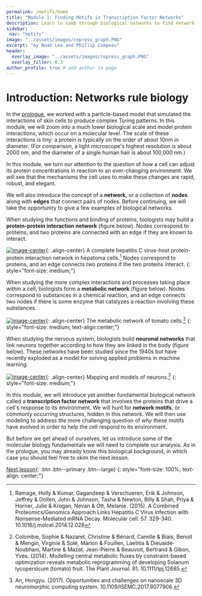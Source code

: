 ```yaml
---
permalink: /motifs/home
title: "Module 1: Finding Motifs in Transcription Factor Networks"
description: Learn to comb through biological networks to find network "motifs" that have evolved to occur surprisingly often and drive cellular processes.
sidebar:
 nav: "motifs"
image: "../assets/images/repress_graph.PNG"
excerpt: "by Noah Lee and Phillip Compeau"
header:
  overlay_image: "../assets/images/repress_graph.PNG"
  overlay_filter: 0.3
author_profile: true # add author to page
---
```


# Introduction: Networks rule biology

In the [prologue](../prologue), we worked with a particle-based model that simulated the interactions of skin cells to produce complex Turing patterns. In this module, we will zoom into a much lower biological scale and model protein interactions, which occur on a molecular level. The scale of these interactions is tiny: a protein is typically on the order of about 10nm in diameter. (For comparison, a light microscope's highest resolution is about 2000 nm, and the diameter of a single human hair is about 100,000 nm.)

In this module, we turn our attention to the question of how a cell can adjust its protein concentrations in reaction to an ever-changing environment.  We will see that the mechanisms the cell uses to make these changes are rapid, robust, and elegant.

We will also introduce the concept of a **network**, or a collection of **nodes** along with **edges** that connect pairs of nodes. Before continuing, we will take the opportunity to give a few examples of biological networks.

When studying the functions and binding of proteins, biologists may build a **protein-protein interaction network** (figure below). Nodes correspond to proteins, and two proteins are connected with an edge if they are known to interact.

[![image-center](../assets/images/PPI_network.png)](){: .align-center}
A complete hepatitis C virus-host protein-protein interaction network in hepatoma cells.[^PPInetwork] Nodes correspond to proteins, and an edge connects two proteins if the two proteins interact.
{: style="font-size: medium;"}

When studying the more complex interactions and processes taking place within a cell, biologists form a **metabolic network** (figure below). Nodes correspond to substances in a chemical reaction, and an edge connects two nodes if there is some enzyme that catalyzes a reaction involving these substances.

[![image-center](../assets/images/The-metabolic-network-of-tomato-cells-The-system-is-a-cell-with-symbolic-subcellular.png)](){: .align-center}
The metabolic network of tomato cells.[^metabolicNetwork]
{: style="font-size: medium; text-align:center;"}

When studying the nervous system, biologists build **neuronal networks** that link neurons together according to how they are linked in the body (figure below). These networks have been studied since the 1940s but have recently exploded as a model for solving applied problems in machine learning.

[![image-center](../assets/images/Neuron-networks-a-brain-b-neural-network-c-neuron-connecting-structure-d-neuron.png)](){: .align-center}
Mapping and models of neurons.[^neuralNetwork]
{: style="font-size: medium;"}

In this module, we will introduce yet another fundamental biological network called a **transcription factor network** that involves the proteins that drive a cell's response to its environment. We will hunt for **network motifs**, or commonly occurring structures, hidden in this network. We will then use modeling to address the more challenging question of *why* these motifs have evolved in order to help the cell respond to its environment.

But before we get ahead of ourselves, let us introduce some of the molecular biology fundamentals we will need to complete our analysis. As in the prologue, you may already know this biological background, in which case you should feel free to skim the next lesson.

[Next lesson](transcription){: .btn .btn--primary .btn--large}
{: style="font-size: 100%; text-align: center;"}

[^neuralNetwork]: An, Hongyu. (2017). Opportunities and challenges on nanoscale 3D neuromorphic computing system. 10.1109/ISEMC.2017.8077906.
[^metabolicNetwork]: Colombie, Sophie & Nazaret, Christine & Bénard, Camille & Biais, Benoit & Mengin, Virginie & Solé, Marion & Fouillen, Laetitia & Dieuaide‐Noubhani, Martine & Mazat, Jean-Pierre & Beauvoit, Bertrand & Gibon, Yves. (2014). Modelling central metabolic fluxes by constraint-based optimization reveals metabolic reprogramming of developing Solanum lycopersicum (tomato) fruit. The Plant Journal. 81. 10.1111/tpj.12685.
[^PPInetwork]: Ramage, Holly & Kumar, Gagandeep & Verschueren, Erik & Johnson, Jeffrey & Dollen, John & Johnson, Tasha & Newton, Billy & Shah, Priya & Horner, Julie & Krogan, Nevan & Ott, Melanie. (2015). A Combined Proteomics/Genomics Approach Links Hepatitis C Virus Infection with Nonsense-Mediated mRNA Decay. Molecular cell. 57. 329-340. 10.1016/j.molcel.2014.12.028
